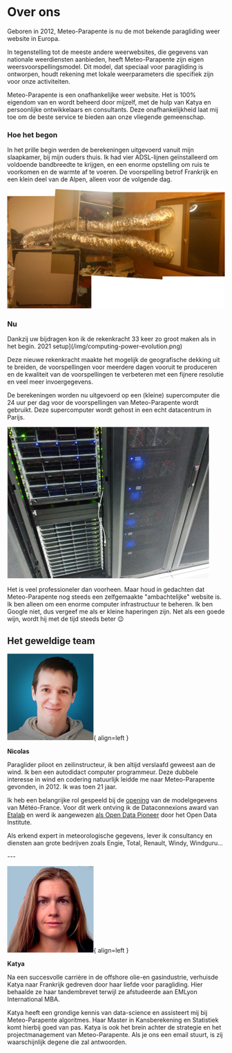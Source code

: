 # Over ons

Geboren in 2012, Meteo-Parapente is nu de mot bekende paragliding weer website in Europa.

In tegenstelling tot de meeste andere weerwebsites, die gegevens van nationale weerdiensten aanbieden, heeft Meteo-Parapente zijn eigen weersvoorspellingsmodel. Dit model, dat speciaal voor paragliding is ontworpen, houdt rekening met lokale weerparameters die specifiek zijn voor onze activiteiten.

Meteo-Parapente is een onafhankelijke weer website.
Het is 100% eigendom van en wordt beheerd door mijzelf, met de hulp van Katya en persoonlijke ontwikkelaars en consultants. Deze onafhankelijkheid laat mij toe om de beste service te bieden aan onze vliegende gemeenschap.

### Hoe het begon

In het prille begin werden de berekeningen uitgevoerd vanuit mijn slaapkamer, bij mijn ouders thuis.
Ik had vier ADSL-lijnen geïnstalleerd om voldoende bandbreedte te krijgen, en een enorme opstelling om ruis te voorkomen en de warmte af te voeren. De voorspelling betrof Frankrijk en een klein deel van de Alpen, alleen voor de volgende dag.

![2012 setup](/img/calculator-2012.jpg)

### Nu

Dankzij uw bijdragen kon ik de rekenkracht 33 keer zo groot maken als in het begin.
2021 setup](/img/computing-power-evolution.png)

Deze nieuwe rekenkracht maakte het mogelijk de geografische dekking uit te breiden, de voorspellingen voor meerdere dagen vooruit te produceren en de kwaliteit van de voorspellingen te verbeteren met een fijnere resolutie en veel meer invoergegevens.

De berekeningen worden nu uitgevoerd op een (kleine) supercomputer die 24 uur per dag voor de voorspellingen van Meteo-Parapente wordt gebruikt. Deze supercomputer wordt gehost in een echt datacentrum in Parijs.

![2021 setup](/img/calculator-2021.jpg)

Het is veel professioneler dan voorheen. Maar houd in gedachten dat Meteo-Parapente nog steeds een zelfgemaakte "ambachtelijke" website is. Ik ben alleen om een enorme computer infrastructuur te beheren. Ik ben Google niet, dus vergeef me als er kleine haperingen zijn. Net als een goede wijn, wordt hij met de tijd steeds beter 😉

## Het geweldige team

![Nicolas](/img/nicolas.jpg){ align=left }

**Nicolas**

Paraglider piloot en zeilinstructeur, ik ben altijd verslaafd geweest aan de wind. Ik ben een autodidact computer programmeur. Deze dubbele interesse in wind en codering natuurlijk leidde me naar Meteo-Parapente gevonden, in 2012. Ik was toen 21 jaar.

Ik heb een belangrijke rol gespeeld bij de [opening](https://blog.bacpluszero.com/2014/06/comment-jai-failli-faire-doubler-le.html) van de modelgegevens van Météo-France. Voor dit werk ontving ik de Dataconnexions award van [Etalab](https://www.etalab.gouv.fr/qui-sommes-nous) en werd ik aangewezen [als Open Data Pioneer](https://web.archive.org/web/20141107181214/http://summit.theodi.org/awards/) door het Open Data Institute.

Als erkend expert in meteorologische gegevens, lever ik consultancy en diensten aan grote bedrijven zoals Engie, Total, Renault, Windy, Windguru...

<div style="clear: both"></div>
---

![Katya](/img/katya.jpg){ align=left }

**Katya**

Na een succesvolle carrière in de offshore olie-en gasindustrie, verhuisde Katya naar Frankrijk gedreven door haar liefde voor paragliding. Hier behaalde ze haar tandembrevet terwijl ze afstudeerde aan EMLyon International MBA.

Katya heeft een grondige kennis van data-science en assisteert mij bij Meteo-Parapente algoritmes. Haar Master in Kansberekening en Statistiek komt hierbij goed van pas. Katya is ook het brein achter de strategie en het projectmanagement van Meteo-Parapente. Als je ons een email stuurt, is zij waarschijnlijk degene die zal antwoorden.

<div style="clear: both"></div>